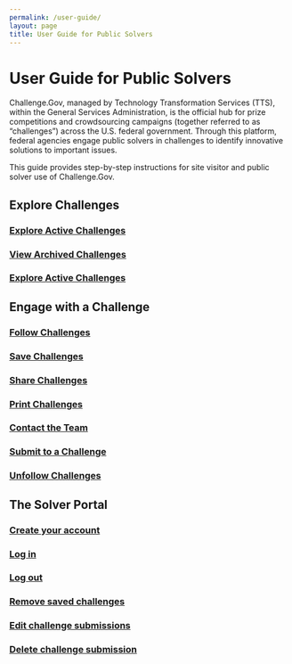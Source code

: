 ```yaml
---
permalink: /user-guide/
layout: page
title: User Guide for Public Solvers
---
```

<h1 class="text-center mb-6 font-weight-bold">User Guide for Public Solvers</h1>
<div class="row">
  <div>
    <p>Challenge.Gov, managed by Technology Transformation Services (TTS), within the General Services Administration, is the official hub for prize competitions and crowdsourcing campaigns (together referred to as “challenges”) across the U.S. federal government. Through this platform, federal agencies engage public solvers in challenges to identify innovative solutions to important issues.</p>
    <p>This guide provides step-by-step instructions for site visitor and public solver use of Challenge.Gov. </p>
  </div>
</div>
<h2>Explore Challenges</h2>
<div class="row">
  <div class="col-sm-3">
    <div class="card">
      <div class="card-body text-center"> <a href="{{ site.baseurl }}/user-guide/explore-active-challenges/"><i class="fas fa-trophy" style="font-size: 2em; padding-bottom: 20px;" title="Exploring active challenges"></i>
        <h3 class="card-title text-center">Explore Active Challenges</h3>
        </a> </div>
    </div>
  </div>
  <div class="col-sm-3">
      <div class="card">
        <div class="card-body text-center"> <a href="{{ site.baseurl }}/user-guide/view-archived-challenges/"><i class="fas fa-folder" style="font-size: 2em; padding-bottom: 20px;" title="Exploring active challenges"></i>
          <h3 class="card-title text-center">View Archived Challenges</h3>
          </a>
      </div>
    </div>
  </div>
  <div class="col-sm-3">
    <div class="card">
        <div class="card-body text-center"> <a href="{{ site.baseurl }}/user-guide/explore-active-challenges/"><i class="fas fa-search" style="font-size: 2em; padding-bottom: 20px;" title="Exploring active challenges"></i>
          <h3 class="card-title text-center">Explore Active Challenges</h3>
          </a>
      </div>
    </div>
  </div>
</div>
<h2>Engage with a Challenge</h2>
<div class="row">
  <div class="col-sm-3">
    <div class="card">
      <div class="card-body text-center"> <a href="{{ site.baseurl }}/user-guide/follow-challenges/"><i class="fas fa-eye" style="font-size: 2em; padding-bottom: 20px;" title="Follow challenges"></i>
        <h3 class="card-title text-center">Follow Challenges</h3>
        </a> </div>
    </div>
  </div>
  <div class="col-sm-3">
    <div class="card">
        <div class="card-body text-center"> <a href="{{ site.baseurl }}/user-guide/save-challenges/"><i class="fas fa-save" style="font-size: 2em; padding-bottom: 20px;" title="Save challenges"></i>
          <h3 class="card-title text-center">Save Challenges</h3>
          </a>
      </div>
    </div>
  </div>
  <div class="col-sm-3">
    <div class="card">
        <div class="card-body text-center"> <a href="{{ site.baseurl }}/user-guide/explore-active-challenges/"><i class="fas fa-share" style="font-size: 2em; padding-bottom: 20px;" title="Share challenges"></i>
          <h3 class="card-title text-center">Share Challenges</h3>
          </a>
    </div>
  </div>
</div>
    <div class="col-sm-3">
    <div class="card">
        <div class="card-body text-center"> <a href="{{ site.baseurl }}/user-guide/print-challenges/"><i class="fas fa-print" style="font-size: 2em; padding-bottom: 20px;" title="Print challenges"></i>
          <h3 class="card-title text-center">Print Challenges</h3>
          </a>
      </div>
    </div>
  </div>
  </div>
  <div class="row">
  <div class="col-sm-3">
    <div class="card">
      <div class="card-body text-center"> <a href="{{ site.baseurl }}/user-guide/follow-challenges/"><i class="fas fa-envelope" style="font-size: 2em; padding-bottom: 20px;" title="Follow challenges"></i>
        <h3 class="card-title text-center">Contact the Team</h3>
        </a> </div>
    </div>
  </div>
  <div class="col-sm-3">
    <div class="card">
        <div class="card-body text-center"> <a href="{{ site.baseurl }}/user-guide/save-challenges/"><i class="fas fa-keyboard" style="font-size: 2em; padding-bottom: 20px;" title="Submit to a challenge"></i>
          <h3 class="card-title text-center">Submit to a Challenge</h3>
          </a>
      </div>
    </div>
  </div>
  <div class="col-sm-3">
    <div class="card">
        <div class="card-body text-center"> <a href="{{ site.baseurl }}/user-guide/unfollow-challenges/"><i class="fas fa-eye-slash" style="font-size: 2em; padding-bottom: 20px;" title="Unfollow challenges"></i>
          <h3 class="card-title text-center">Unfollow Challenges</h3>
          </a>
    </div>
  </div>
</div>
  </div>
  <h2>The Solver Portal</h2>
<div class="row">
  <div class="col-sm-3">
    <div class="card">
      <div class="card-body text-center"> <a href="{{ site.baseurl }}/user-guide/follow-challenges/"><i class="fas fa-user" style="font-size: 2em; padding-bottom: 20px;" title="Follow challenges"></i>
        <h3 class="card-title text-center">Create your account</h3>
        </a> </div>
    </div>
  </div>
  <div class="col-sm-3">
    <div class="card">
        <div class="card-body text-center"> <a href="{{ site.baseurl }}/user-guide/save-challenges/"><i class="fas fa-sign-in" style="font-size: 2em; padding-bottom: 20px;" title="Save challenges"></i>
          <h3 class="card-title text-center">Log in</h3>
          </a>
      </div>
    </div>
  </div>
  <div class="col-sm-3">
    <div class="card">
        <div class="card-body text-center"> <a href="{{ site.baseurl }}/user-guide/explore-active-challenges/"><i class="fas fa-sign-out" style="font-size: 2em; padding-bottom: 20px;" title="Share challenges"></i>
          <h3 class="card-title text-center">Log out</h3>
          </a>
    </div>
  </div>
</div>
    <div class="col-sm-3">
    <div class="card">
        <div class="card-body text-center"> <a href="{{ site.baseurl }}/user-guide/print-challenges/"><i class="fas fa-trash" style="font-size: 2em; padding-bottom: 20px;" title="Print challenges"></i>
          <h3 class="card-title text-center">Remove saved challenges</h3>
          </a>
      </div>
    </div>
  </div>
  </div>
  <div class="row">
  <div class="col-sm-3">
    <div class="card">
      <div class="card-body text-center"> <a href="{{ site.baseurl }}/user-guide/follow-challenges/"><i class="fas fa-edit" style="font-size: 2em; padding-bottom: 20px;" title="Follow challenges"></i>
        <h3 class="card-title text-center">Edit challenge submissions</h3>
        </a> </div>
    </div>
  </div>
  <div class="col-sm-3">
    <div class="card">
        <div class="card-body text-center"> <a href="{{ site.baseurl }}/user-guide/save-challenges/"><i class="fas fa-trash" style="font-size: 2em; padding-bottom: 20px;" title="Submit to a challenge"></i>
          <h3 class="card-title text-center">Delete challenge submission</h3>
          </a>
      </div>
    </div>
  </div>
  </div>

